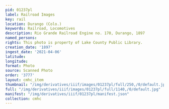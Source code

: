 ```yaml
---
pid: 01237pl
label: Railroad Images
key: rail
location: Durango (Colo.)
keywords: Railroad, Locomotives
description: Rio Grande Railroad Engine no. 170, Durango, 1897
named_persons: 
rights: This photo is property of Lake County Public Library.
creation_date: '1897'
ingest_date: '2021-04-06'
latitude: 
longitude: 
format: Photo
source: Scanned Photo
order: '3777'
layout: cmhc_item
thumbnail: "/img/derivatives/iiif/images/01237pl/full/250,/0/default.jpg"
full: "/img/derivatives/iiif/images/01237pl/full/1140,/0/default.jpg"
manifest: "/img/derivatives/iiif/01237pl/manifest.json"
collection: cmhc
---
```

